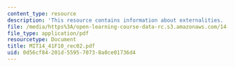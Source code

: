 ```yaml
---
content_type: resource
description: 'This resource contains information about externalities. '
file: /media/https%3A/open-learning-course-data-rc.s3.amazonaws.com/14-41-public-finance-and-public-policy-fall-2010/0d56cf84201d559570738a0ce01736d4_MIT14_41F10_rec02.pdf
file_type: application/pdf
resourcetype: Document
title: MIT14_41F10_rec02.pdf
uid: 0d56cf84-201d-5595-7073-8a0ce01736d4
---
```

